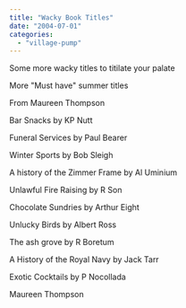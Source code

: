 ```yaml
---
title: "Wacky Book Titles"
date: "2004-07-01"
categories: 
  - "village-pump"
---
```


Some more wacky titles to titilate your palate

More "Must have" summer titles

From Maureen Thompson

Bar Snacks by KP Nutt

Funeral Services by Paul Bearer

Winter Sports by Bob Sleigh

A history of the Zimmer Frame by Al Uminium

Unlawful Fire Raising by R Son

Chocolate Sundries by Arthur Eight

Unlucky Birds by Albert Ross

The ash grove by R Boretum

A History of the Royal Navy by Jack Tarr

Exotic Cocktails by P Nocollada

Maureen Thompson
